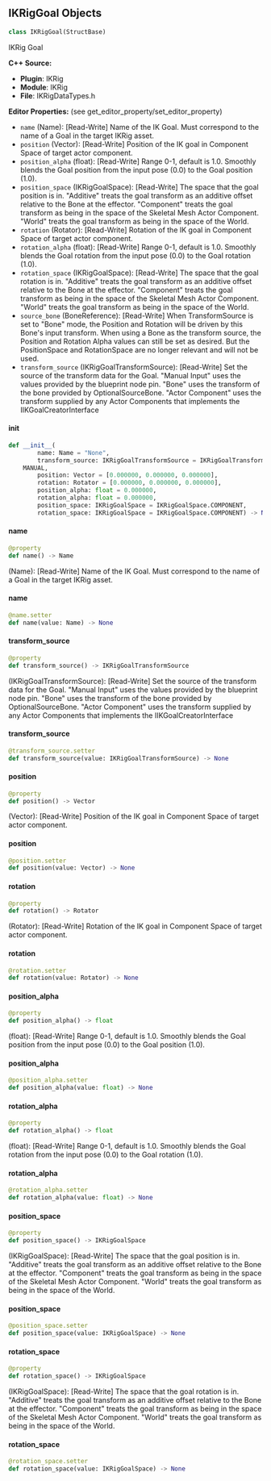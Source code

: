 ## IKRigGoal Objects

```python
class IKRigGoal(StructBase)
```

IKRig Goal

**C++ Source:**

- **Plugin**: IKRig
- **Module**: IKRig
- **File**: IKRigDataTypes.h

**Editor Properties:** (see get_editor_property/set_editor_property)

- ``name`` (Name):  [Read-Write] Name of the IK Goal. Must correspond to the name of a Goal in the target IKRig asset.
- ``position`` (Vector):  [Read-Write] Position of the IK goal in Component Space of target actor component.
- ``position_alpha`` (float):  [Read-Write] Range 0-1, default is 1.0. Smoothly blends the Goal position from the input pose (0.0) to the Goal position (1.0).
- ``position_space`` (IKRigGoalSpace):  [Read-Write] The space that the goal position is in.
  "Additive" treats the goal transform as an additive offset relative to the Bone at the effector.
  "Component" treats the goal transform as being in the space of the Skeletal Mesh Actor Component.
  "World" treats the goal transform as being in the space of the World.
- ``rotation`` (Rotator):  [Read-Write] Rotation of the IK goal in Component Space of target actor component.
- ``rotation_alpha`` (float):  [Read-Write] Range 0-1, default is 1.0. Smoothly blends the Goal rotation from the input pose (0.0) to the Goal rotation (1.0).
- ``rotation_space`` (IKRigGoalSpace):  [Read-Write] The space that the goal rotation is in.
  "Additive" treats the goal transform as an additive offset relative to the Bone at the effector.
  "Component" treats the goal transform as being in the space of the Skeletal Mesh Actor Component.
  "World" treats the goal transform as being in the space of the World.
- ``source_bone`` (BoneReference):  [Read-Write] When TransformSource is set to "Bone" mode, the Position and Rotation will be driven by this Bone's input transform.
  When using a Bone as the transform source, the Position and Rotation Alpha values can still be set as desired.
  But the PositionSpace and RotationSpace are no longer relevant and will not be used.
- ``transform_source`` (IKRigGoalTransformSource):  [Read-Write] Set the source of the transform data for the Goal.
  "Manual Input" uses the values provided by the blueprint node pin.
  "Bone" uses the transform of the bone provided by OptionalSourceBone.
  "Actor Component" uses the transform supplied by any Actor Components that implements the IIKGoalCreatorInterface

<a id="unreal.IKRigGoal.__init__"></a>

#### __init__

```python
def __init__(
        name: Name = "None",
        transform_source: IKRigGoalTransformSource = IKRigGoalTransformSource.
    MANUAL,
        position: Vector = [0.000000, 0.000000, 0.000000],
        rotation: Rotator = [0.000000, 0.000000, 0.000000],
        position_alpha: float = 0.000000,
        rotation_alpha: float = 0.000000,
        position_space: IKRigGoalSpace = IKRigGoalSpace.COMPONENT,
        rotation_space: IKRigGoalSpace = IKRigGoalSpace.COMPONENT) -> None
```

<a id="unreal.IKRigGoal.name"></a>

#### name

```python
@property
def name() -> Name
```

(Name):  [Read-Write] Name of the IK Goal. Must correspond to the name of a Goal in the target IKRig asset.

<a id="unreal.IKRigGoal.name"></a>

#### name

```python
@name.setter
def name(value: Name) -> None
```

<a id="unreal.IKRigGoal.transform_source"></a>

#### transform_source

```python
@property
def transform_source() -> IKRigGoalTransformSource
```

(IKRigGoalTransformSource):  [Read-Write] Set the source of the transform data for the Goal.
"Manual Input" uses the values provided by the blueprint node pin.
"Bone" uses the transform of the bone provided by OptionalSourceBone.
"Actor Component" uses the transform supplied by any Actor Components that implements the IIKGoalCreatorInterface

<a id="unreal.IKRigGoal.transform_source"></a>

#### transform_source

```python
@transform_source.setter
def transform_source(value: IKRigGoalTransformSource) -> None
```

<a id="unreal.IKRigGoal.position"></a>

#### position

```python
@property
def position() -> Vector
```

(Vector):  [Read-Write] Position of the IK goal in Component Space of target actor component.

<a id="unreal.IKRigGoal.position"></a>

#### position

```python
@position.setter
def position(value: Vector) -> None
```

<a id="unreal.IKRigGoal.rotation"></a>

#### rotation

```python
@property
def rotation() -> Rotator
```

(Rotator):  [Read-Write] Rotation of the IK goal in Component Space of target actor component.

<a id="unreal.IKRigGoal.rotation"></a>

#### rotation

```python
@rotation.setter
def rotation(value: Rotator) -> None
```

<a id="unreal.IKRigGoal.position_alpha"></a>

#### position_alpha

```python
@property
def position_alpha() -> float
```

(float):  [Read-Write] Range 0-1, default is 1.0. Smoothly blends the Goal position from the input pose (0.0) to the Goal position (1.0).

<a id="unreal.IKRigGoal.position_alpha"></a>

#### position_alpha

```python
@position_alpha.setter
def position_alpha(value: float) -> None
```

<a id="unreal.IKRigGoal.rotation_alpha"></a>

#### rotation_alpha

```python
@property
def rotation_alpha() -> float
```

(float):  [Read-Write] Range 0-1, default is 1.0. Smoothly blends the Goal rotation from the input pose (0.0) to the Goal rotation (1.0).

<a id="unreal.IKRigGoal.rotation_alpha"></a>

#### rotation_alpha

```python
@rotation_alpha.setter
def rotation_alpha(value: float) -> None
```

<a id="unreal.IKRigGoal.position_space"></a>

#### position_space

```python
@property
def position_space() -> IKRigGoalSpace
```

(IKRigGoalSpace):  [Read-Write] The space that the goal position is in.
"Additive" treats the goal transform as an additive offset relative to the Bone at the effector.
"Component" treats the goal transform as being in the space of the Skeletal Mesh Actor Component.
"World" treats the goal transform as being in the space of the World.

<a id="unreal.IKRigGoal.position_space"></a>

#### position_space

```python
@position_space.setter
def position_space(value: IKRigGoalSpace) -> None
```

<a id="unreal.IKRigGoal.rotation_space"></a>

#### rotation_space

```python
@property
def rotation_space() -> IKRigGoalSpace
```

(IKRigGoalSpace):  [Read-Write] The space that the goal rotation is in.
"Additive" treats the goal transform as an additive offset relative to the Bone at the effector.
"Component" treats the goal transform as being in the space of the Skeletal Mesh Actor Component.
"World" treats the goal transform as being in the space of the World.

<a id="unreal.IKRigGoal.rotation_space"></a>

#### rotation_space

```python
@rotation_space.setter
def rotation_space(value: IKRigGoalSpace) -> None
```

<a id="unreal.AnimNode_RetargetPoseFromMesh"></a>